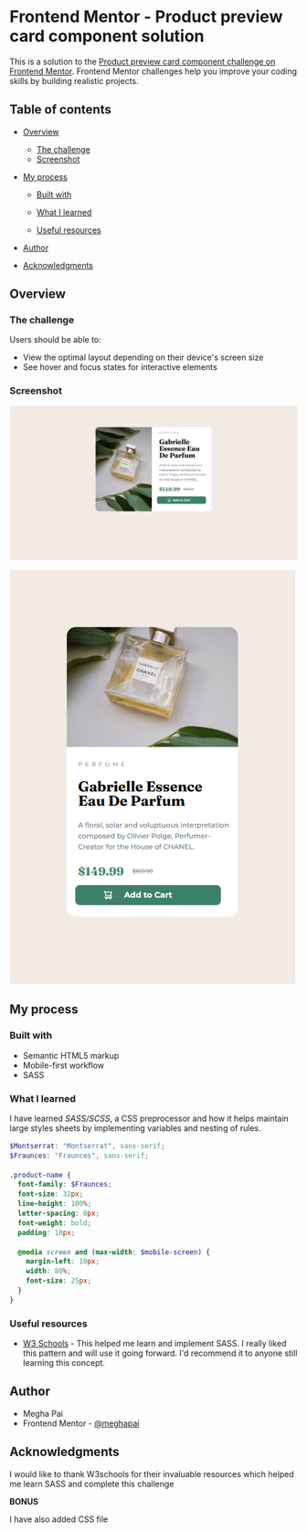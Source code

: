 # Frontend Mentor - Product preview card component solution

This is a solution to the [Product preview card component challenge on Frontend Mentor](https://www.frontendmentor.io/challenges/product-preview-card-component-GO7UmttRfa). Frontend Mentor challenges help you improve your coding skills by building realistic projects.

## Table of contents

- [Overview](#overview)
  - [The challenge](#the-challenge)
  - [Screenshot](#screenshot)
- [My process](#my-process)

  - [Built with](#built-with)
  - [What I learned](#what-i-learned)

  - [Useful resources](#useful-resources)

- [Author](#author)
- [Acknowledgments](#acknowledgments)

## Overview

### The challenge

Users should be able to:

- View the optimal layout depending on their device's screen size
- See hover and focus states for interactive elements

### Screenshot

![](./images/scr.png)

![](./images/mobile-view.png)

## My process

### Built with

- Semantic HTML5 markup
- Mobile-first workflow
- SASS

### What I learned

I have learned _SASS/SCSS_, a CSS preprocessor and how it helps maintain large styles sheets by implementing variables and nesting of rules.

```scss
$Montserrat: "Montserrat", sans-serif;
$Fraunces: "Fraunces", sans-serif;

.product-name {
  font-family: $Fraunces;
  font-size: 32px;
  line-height: 100%;
  letter-spacing: 0px;
  font-weight: bold;
  padding: 10px;

  @media screen and (max-width: $mobile-screen) {
    margin-left: 10px;
    width: 80%;
    font-size: 25px;
  }
}
```

### Useful resources

- [W3 Schools](https://www.w3schools.com/sass/) - This helped me learn and implement SASS. I really liked this pattern and will use it going forward. I'd recommend it to anyone still learning this concept.

## Author

- Megha Pai
- Frontend Mentor - [@meghapai](https://www.frontendmentor.io/profile/meghapai)

## Acknowledgments

I would like to thank W3schools for their invaluable resources which helped me learn SASS and complete this challenge

**BONUS**

I have also added CSS file
